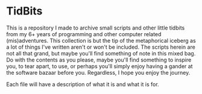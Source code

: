 # TidBits

This is a repository I made to archive small scripts and other little tidbits from my 6+ years of programming and other computer related (mis)adventures. This collection is but the tip of the metaphorical iceberg as a lot of things I've written aren't or won't be included. The scripts herein are not all that grand, but maybe you'll find something of note in this mixed bag. Do with the contents as you please, maybe you'll find something to inspire you, to tear apart, to use, or perhaps you'll simply enjoy having a gander at the software bazaar before you. Regardless, I hope you enjoy the journey.

Each file will have a description of what it is and what it is for.
